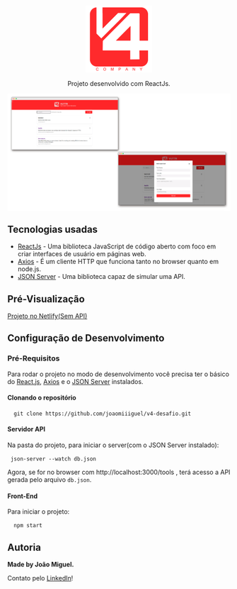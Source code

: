 <p align="center">
  <img width="150" src="./src/assets/V4Logo.png" />
</p>

<p align="center">
  Projeto desenvolvido com ReactJs.
</p> 

<img src="./src/assets/screens.png" align="center" />

## Tecnologias usadas

- [ReactJs](https://pt-br.reactjs.org) - Uma biblioteca JavaScript de código aberto com foco em criar interfaces de usuário em páginas web.
- [Axios](https://github.com/axios/axios) - É um cliente HTTP que funciona tanto no browser quanto em node.js.
- [JSON Server](https://www.npmjs.com/package/json-server) - Uma biblioteca capaz de simular uma API.

## Pré-Visualização

[Projeto no Netlify(Sem API)](https://miguel-desafio-v4.netlify.app)

## Configuração de Desenvolvimento

### Pré-Requisitos

Para rodar o projeto no modo de desenvolvimento você precisa ter o básico do [React.js](https://pt-br.reactjs.org), [Axios](https://github.com/axios/axios) e o [JSON Server](https://www.npmjs.com/package/json-server) instalados.

#### Clonando o repositório

```
  git clone https://github.com/joaomiiiguel/v4-desafio.git
```

#### Servidor API

Na pasta do projeto, para iniciar o server(com o JSON Server instalado):

```
 json-server --watch db.json 
```

Agora, se for no browser com http://localhost:3000/tools , terá acesso a API gerada pelo arquivo `db.json`.

#### Front-End 

Para iniciar o projeto:

``` 
  npm start
```

## Autoria

<strong>Made by João Miguel.</strong>

Contato pelo [LinkedIn](https://www.linkedin.com/in/joaomiiiguel/)!
